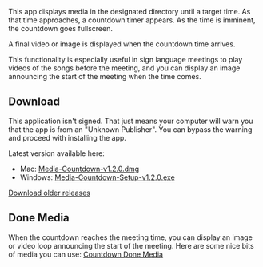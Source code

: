 This app displays media in the designated directory until a target time. As
that time approaches, a countdown timer appears. As the time is imminent, the
countdown goes fullscreen.

A final video or image is displayed when the countdown time arrives.

This functionality is especially useful in sign language meetings to play videos 
of the songs before the meeting, and you can display an image announcing the 
start of the meeting when the time comes.

## Download ##

This application isn't signed. That just means your computer will warn you that 
the app is from an "Unknown Publisher". You can bypass the warning and proceed
with installing the app.

Latest version available here: 

  * Mac: [Media-Countdown-v1.2.0.dmg](https://github.com/joshuacurtiss/mediaplayerwithcountdown/releases/download/1.2.0/Media-Countdown-v1.2.0.dmg)
  * Windows: [Media-Countdown-Setup-v1.2.0.exe](https://github.com/joshuacurtiss/mediaplayerwithcountdown/releases/download/1.2.0/Media-Countdown-Setup-v1.2.0.exe)

[Download older releases](https://github.com/joshuacurtiss/mediaplayerwithcountdown/releases)

## Done Media ##

When the countdown reaches the meeting time, you can display an image or video loop 
announcing the start of the meeting. Here are some nice bits of media you can use:
[Countdown Done Media](https://1drv.ms/f/s!AgYIn5lxpQaN32akWF1SdC91T__x) 
